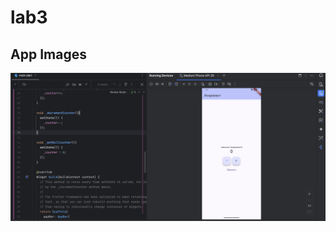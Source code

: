 # lab3



## App Images

![images/"My app view.png"](https://github.com/Linpopc/Mobile-development/blob/features/Lab3/images/My%20app%20view.png)


